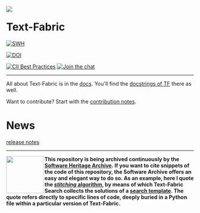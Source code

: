 <img src="/docs/images/tf-small.png" align="left"/>

# Text-Fabric

[![SWH](https://archive.softwareheritage.org/badge/origin/https://github.com/annotation/text-fabric/)](https://archive.softwareheritage.org/browse/origin/https://github.com/annotation/text-fabric/)

[![DOI](https://zenodo.org/badge/DOI/10.5281/zenodo.1008899.svg)](https://doi.org/10.5281/zenodo.592193)

[![CII Best Practices](https://bestpractices.coreinfrastructure.org/projects/2592/badge)](https://bestpractices.coreinfrastructure.org/projects/2592)
[![Join the chat](https://badges.gitter.im/annotation/text-fabric.svg)](https://gitter.im/annotation/text-fabric?utm_source=badge&utm_medium=badge&utm_campaign=pr-badge&utm_content=badge)

---

All about Text-Fabric is in the
[docs](https://annotation.github.io/text-fabric).
You'll find the
[docstrings of TF](https://annotation.github.io/text-fabric/apidocs/html/tf/index.html)
there as well.

Want to contribute?
Start with the [contribution notes](codestyle/contributing.md).

# News

[release notes](https://annotation.github.io/text-fabric/About/News/)

---

<a target="_blank" href="https://archive.softwareheritage.org/browse/origin/https://github.com/annotation/text-fabric/directory/"><img src="/docs/images/shalogo.png" width="100" align="left"/></a>

**This repository is being archived continuously by the 
[Software Heritage Archive](https://archive.softwareheritage.org).
If you want to cite snippets of the code of this repository, the Software Archive
offers an easy and elegant way to do so.
As an example, here I quote the 
[*stitching* algorithm](https://archive.softwareheritage.org/swh:1:cnt:6169c074089ddc8a0e048cb67e1fec57857ef54d;lines=3224-3270/),
by means of which Text-Fabric Search collects the solutions of a
[search template](https://annotation.github.io/text-fabric/Use/Search/).
The quote refers directly to specific lines of code, deeply buried in
a Python file within a particular version of Text-Fabric.**

